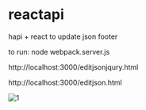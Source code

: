# reactapi
hapi + react to update json footer

to run:
node webpack.server.js

http://localhost:3000/editjsonjqury.html

http://localhost:3000/editjson.html

![1](https://cloud.githubusercontent.com/assets/12240822/25821669/05abd580-3404-11e7-83d4-a78a56caae53.gif)
